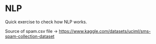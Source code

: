 # NLP
Quick exercise to check how NLP works.

Source of spam.csv file -> https://www.kaggle.com/datasets/uciml/sms-spam-collection-dataset
